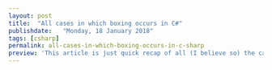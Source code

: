```yaml
---
layout: post
title:  "All cases in which boxing occurs in C#"
publishdate:   "Monday, 18 January 2018"
tags: [csharp]
permalink: all-cases-in-which-boxing-occurs-in-c-sharp
preview: 'This article is just quick recap of all (I believe so) the cases in which boxing occurs in C#.<br/>Boxing occurs everytime when we need a reference type to a value type. Here is the most popular example of boxing:'
---
```


